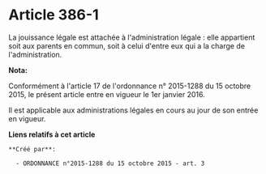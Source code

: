 # Article 386-1

La jouissance légale est attachée à l'administration légale : elle appartient soit aux parents en commun, soit à celui
d'entre eux qui a la charge de l'administration.

**Nota:**

Conformément à l'article 17 de l'ordonnance n° 2015-1288 du 15 octobre 2015, le présent article entre en vigueur le 1er
janvier 2016.

Il est applicable aux administrations légales en cours au jour de son entrée en vigueur.

**Liens relatifs à cet article**

	**Créé par**:

	  - ORDONNANCE n°2015-1288 du 15 octobre 2015 - art. 3
